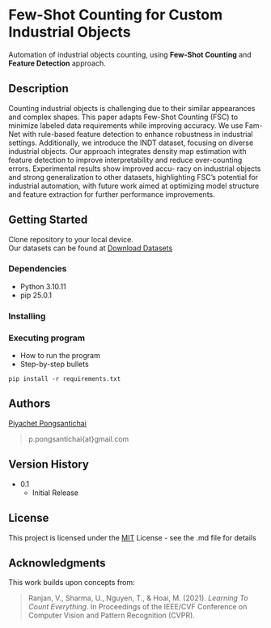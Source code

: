 # Few-Shot Counting for Custom Industrial Objects

Automation of industrial objects counting, using **Few-Shot Counting** and **Feature Detection** approach.

## Description

Counting industrial objects is challenging due to their similar appearances and complex shapes. This paper
adapts Few-Shot Counting (FSC) to minimize labeled data requirements while improving accuracy. We use Fam-
Net with rule-based feature detection to enhance robustness in industrial settings. Additionally, we introduce the
INDT dataset, focusing on diverse industrial objects. Our approach integrates density map estimation with feature
detection to improve interpretability and reduce over-counting errors. Experimental results show improved accu-
racy on industrial objects and strong generalization to other datasets, highlighting FSC’s potential for industrial
automation, with future work aimed at optimizing model structure and feature extraction for further performance
improvements.

## Getting Started

Clone repository to your local device.<br/>
Our datasets can be found at [Download Datasets](https://drive.google.com/file/d/1TyaHykMSC5rIRx8Js_w58uoOg8kmrt3L/view?usp=sharing)

### Dependencies

* Python 3.10.11
* pip 25.0.1

### Installing

### Executing program

* How to run the program
* Step-by-step bullets
```
pip install -r requirements.txt
```

## Authors

[Piyachet Pongsantichai](https://www.linkedin.com/in/piyachet-p2145/)
> p.pongsantichai{at}gmail.com

## Version History

* 0.1
    * Initial Release

## License

This project is licensed under the [MIT](LICENSE.md) License - see the .md file for details

## Acknowledgments
This work builds upon concepts from:
> Ranjan, V., Sharma, U., Nguyen, T., & Hoai, M. (2021). *Learning To Count Everything*. In Proceedings of the IEEE/CVF Conference on Computer Vision and Pattern Recognition (CVPR).  